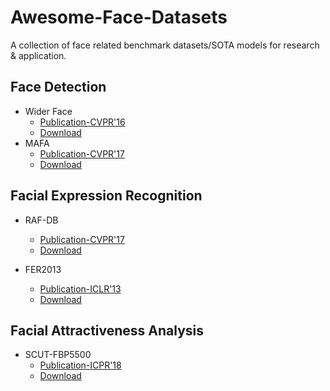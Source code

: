 # Awesome-Face-Datasets
A collection of face related benchmark datasets/SOTA models for research & application.

## Face Detection
* Wider Face 
  - [Publication-CVPR'16](http://openaccess.thecvf.com/content_cvpr_2016/papers/Yang_WIDER_FACE_A_CVPR_2016_paper.pdf)
  - [Download](http://shuoyang1213.me/WIDERFACE/)
* MAFA 
  - [Publication-CVPR'17](http://openaccess.thecvf.com/content_cvpr_2017/papers/Ge_Detecting_Masked_Faces_CVPR_2017_paper.pdf)
  - [Download](http://www.escience.cn/people/geshiming/mafa.html)
  
  
## Facial Expression Recognition
* RAF-DB
  - [Publication-CVPR'17](http://openaccess.thecvf.com/content_cvpr_2017/papers/Li_Reliable_Crowdsourcing_and_CVPR_2017_paper.pdf)
  - [Download](http://www.whdeng.cn/raf/model1.html)
  
* FER2013
  - [Publication-ICLR'13](https://arxiv.org/pdf/1307.0414.pdf)
  - [Download](https://www.kaggle.com/deadskull7/fer2013)
  

## Facial Attractiveness Analysis
* SCUT-FBP5500
  - [Publication-ICPR'18](https://arxiv.org/pdf/1801.06345.pdf)
  - [Download](https://github.com/HCIILAB/SCUT-FBP5500-Database-Release.git)
